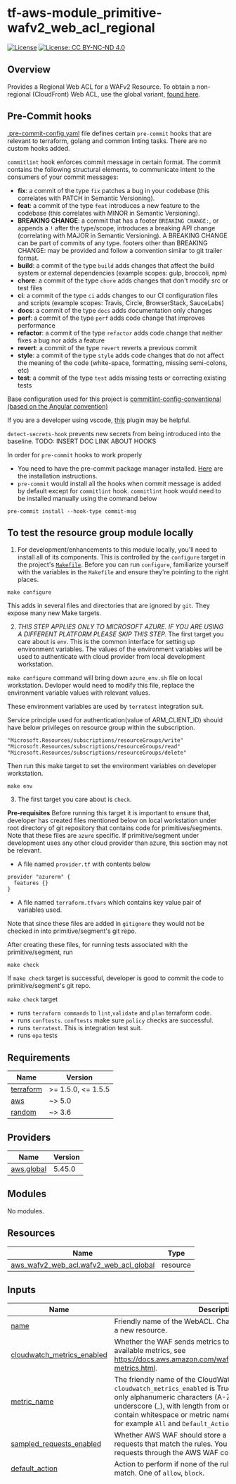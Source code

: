 # tf-aws-module_primitive-wafv2_web_acl_regional

[![License](https://img.shields.io/badge/License-Apache_2.0-blue.svg)](https://opensource.org/licenses/Apache-2.0)
[![License: CC BY-NC-ND 4.0](https://img.shields.io/badge/License-CC_BY--NC--ND_4.0-lightgrey.svg)](https://creativecommons.org/licenses/by-nc-nd/4.0/)

## Overview

Provides a Regional Web ACL for a WAFv2 Resource. To obtain a non-regional (CloudFront) Web ACL, use the global variant, [found here](https://github.com/launchbynttdata/tf-aws-module_primitive-wafv2_web_acl_global).

## Pre-Commit hooks

[.pre-commit-config.yaml](.pre-commit-config.yaml) file defines certain `pre-commit` hooks that are relevant to terraform, golang and common linting tasks. There are no custom hooks added.

`commitlint` hook enforces commit message in certain format. The commit contains the following structural elements, to communicate intent to the consumers of your commit messages:

- **fix**: a commit of the type `fix` patches a bug in your codebase (this correlates with PATCH in Semantic Versioning).
- **feat**: a commit of the type `feat` introduces a new feature to the codebase (this correlates with MINOR in Semantic Versioning).
- **BREAKING CHANGE**: a commit that has a footer `BREAKING CHANGE:`, or appends a `!` after the type/scope, introduces a breaking API change (correlating with MAJOR in Semantic Versioning). A BREAKING CHANGE can be part of commits of any type.
footers other than BREAKING CHANGE: <description> may be provided and follow a convention similar to git trailer format.
- **build**: a commit of the type `build` adds changes that affect the build system or external dependencies (example scopes: gulp, broccoli, npm)
- **chore**: a commit of the type `chore` adds changes that don't modify src or test files
- **ci**: a commit of the type `ci` adds changes to our CI configuration files and scripts (example scopes: Travis, Circle, BrowserStack, SauceLabs)
- **docs**: a commit of the type `docs` adds documentation only changes
- **perf**: a commit of the type `perf` adds code change that improves performance
- **refactor**: a commit of the type `refactor` adds code change that neither fixes a bug nor adds a feature
- **revert**: a commit of the type `revert` reverts a previous commit
- **style**: a commit of the type `style` adds code changes that do not affect the meaning of the code (white-space, formatting, missing semi-colons, etc)
- **test**: a commit of the type `test` adds missing tests or correcting existing tests

Base configuration used for this project is [commitlint-config-conventional (based on the Angular convention)](https://github.com/conventional-changelog/commitlint/tree/master/@commitlint/config-conventional#type-enum)

If you are a developer using vscode, [this](https://marketplace.visualstudio.com/items?itemName=joshbolduc.commitlint) plugin may be helpful.

`detect-secrets-hook` prevents new secrets from being introduced into the baseline. TODO: INSERT DOC LINK ABOUT HOOKS

In order for `pre-commit` hooks to work properly

- You need to have the pre-commit package manager installed. [Here](https://pre-commit.com/#install) are the installation instructions.
- `pre-commit` would install all the hooks when commit message is added by default except for `commitlint` hook. `commitlint` hook would need to be installed manually using the command below

```
pre-commit install --hook-type commit-msg
```

## To test the resource group module locally

1. For development/enhancements to this module locally, you'll need to install all of its components. This is controlled by the `configure` target in the project's [`Makefile`](./Makefile). Before you can run `configure`, familiarize yourself with the variables in the `Makefile` and ensure they're pointing to the right places.

```
make configure
```

This adds in several files and directories that are ignored by `git`. They expose many new Make targets.

2. _THIS STEP APPLIES ONLY TO MICROSOFT AZURE. IF YOU ARE USING A DIFFERENT PLATFORM PLEASE SKIP THIS STEP._ The first target you care about is `env`. This is the common interface for setting up environment variables. The values of the environment variables will be used to authenticate with cloud provider from local development workstation.

`make configure` command will bring down `azure_env.sh` file on local workstation. Devloper would need to modify this file, replace the environment variable values with relevant values.

These environment variables are used by `terratest` integration suit.

Service principle used for authentication(value of ARM_CLIENT_ID) should have below privileges on resource group within the subscription.

```
"Microsoft.Resources/subscriptions/resourceGroups/write"
"Microsoft.Resources/subscriptions/resourceGroups/read"
"Microsoft.Resources/subscriptions/resourceGroups/delete"
```

Then run this make target to set the environment variables on developer workstation.

```
make env
```

3. The first target you care about is `check`.

**Pre-requisites**
Before running this target it is important to ensure that, developer has created files mentioned below on local workstation under root directory of git repository that contains code for primitives/segments. Note that these files are `azure` specific. If primitive/segment under development uses any other cloud provider than azure, this section may not be relevant.

- A file named `provider.tf` with contents below

```
provider "azurerm" {
  features {}
}
```

- A file named `terraform.tfvars` which contains key value pair of variables used.

Note that since these files are added in `gitignore` they would not be checked in into primitive/segment's git repo.

After creating these files, for running tests associated with the primitive/segment, run

```
make check
```

If `make check` target is successful, developer is good to commit the code to primitive/segment's git repo.

`make check` target

- runs `terraform commands` to `lint`,`validate` and `plan` terraform code.
- runs `conftests`. `conftests` make sure `policy` checks are successful.
- runs `terratest`. This is integration test suit.
- runs `opa` tests
<!-- BEGINNING OF PRE-COMMIT-TERRAFORM DOCS HOOK -->
## Requirements

| Name | Version |
|------|---------|
| <a name="requirement_terraform"></a> [terraform](#requirement\_terraform) | >= 1.5.0, <= 1.5.5 |
| <a name="requirement_aws"></a> [aws](#requirement\_aws) | ~> 5.0 |
| <a name="requirement_random"></a> [random](#requirement\_random) | ~> 3.6 |

## Providers

| Name | Version |
|------|---------|
| <a name="provider_aws.global"></a> [aws.global](#provider\_aws.global) | 5.45.0 |

## Modules

No modules.

## Resources

| Name | Type |
|------|------|
| [aws_wafv2_web_acl.wafv2_web_acl_global](https://registry.terraform.io/providers/hashicorp/aws/latest/docs/resources/wafv2_web_acl) | resource |

## Inputs

| Name | Description | Type | Default | Required |
|------|-------------|------|---------|:--------:|
| <a name="input_name"></a> [name](#input\_name) | Friendly name of the WebACL. Changing this forces creation of a new resource. | `string` | n/a | yes |
| <a name="input_cloudwatch_metrics_enabled"></a> [cloudwatch\_metrics\_enabled](#input\_cloudwatch\_metrics\_enabled) | Whether the WAF sends metrics to CloudWatch. For the list of available metrics, see https://docs.aws.amazon.com/waf/latest/developerguide/waf-metrics.html. | `bool` | `false` | no |
| <a name="input_metric_name"></a> [metric\_name](#input\_metric\_name) | The friendly name of the CloudWatch metric, required if `cloudwatch_metrics_enabled` is True. The name can contain only alphanumeric characters (A-Z, a-z, 0-9) hyphen(-) and underscore (\_), with length from one to 128 characters. It can't contain whitespace or metric names reserved for AWS WAF, for example `All` and `Default_Action`. | `string` | `null` | no |
| <a name="input_sampled_requests_enabled"></a> [sampled\_requests\_enabled](#input\_sampled\_requests\_enabled) | Whether AWS WAF should store a sampling of the web requests that match the rules. You can view the sampled requests through the AWS WAF console. | `bool` | `false` | no |
| <a name="input_default_action"></a> [default\_action](#input\_default\_action) | Action to perform if none of the rules contained in the WebACL match. One of `allow`, `block`. | `string` | n/a | yes |
| <a name="input_rules"></a> [rules](#input\_rules) | n/a | <pre>list(object(<br>    {<br>      name            = string<br>      priority        = number<br>      action          = optional(string, null)<br>      override_action = optional(string, null)<br>      statement = object({<br>        managed_rule_group_statement = optional(object({<br>          name        = string<br>          vendor_name = optional(string, "AWS")<br>        }), null)<br>      })<br>      metrics_enabled          = optional(bool, true)<br>      metric_name              = optional(string, null)<br>      sampled_requests_enabled = optional(bool, false)<br>    }<br>  ))</pre> | <pre>[<br>  {<br>    "name": "AWSManagedRulesCommonRuleSet",<br>    "override_action": "none",<br>    "priority": 0,<br>    "statement": {<br>      "managed_rule_group_statement": {<br>        "name": "AWSManagedRulesCommonRuleSet",<br>        "vendor_name": "AWS"<br>      }<br>    }<br>  },<br>  {<br>    "name": "AWSManagedRulesKnownBadInputsRuleSet",<br>    "override_action": "none",<br>    "priority": 10,<br>    "statement": {<br>      "managed_rule_group_statement": {<br>        "name": "AWSManagedRulesKnownBadInputsRuleSet",<br>        "vendor_name": "AWS"<br>      }<br>    }<br>  },<br>  {<br>    "name": "AWSManagedRulesAmazonIpReputationList",<br>    "override_action": "none",<br>    "priority": 20,<br>    "statement": {<br>      "managed_rule_group_statement": {<br>        "name": "AWSManagedRulesAmazonIpReputationList",<br>        "vendor_name": "AWS"<br>      }<br>    }<br>  },<br>  {<br>    "name": "AWSManagedRulesAnonymousIpList",<br>    "override_action": "none",<br>    "priority": 30,<br>    "statement": {<br>      "managed_rule_group_statement": {<br>        "name": "AWSManagedRulesAnonymousIpList",<br>        "vendor_name": "AWS"<br>      }<br>    }<br>  },<br>  {<br>    "name": "AWSManagedRulesSQLiRuleSet",<br>    "override_action": "none",<br>    "priority": 40,<br>    "statement": {<br>      "managed_rule_group_statement": {<br>        "name": "AWSManagedRulesSQLiRuleSet",<br>        "vendor_name": "AWS"<br>      }<br>    }<br>  },<br>  {<br>    "name": "AWSManagedRulesLinuxRuleSet",<br>    "override_action": "none",<br>    "priority": 50,<br>    "statement": {<br>      "managed_rule_group_statement": {<br>        "name": "AWSManagedRulesLinuxRuleSet",<br>        "vendor_name": "AWS"<br>      }<br>    }<br>  },<br>  {<br>    "name": "AWSManagedRulesUnixRuleSet",<br>    "override_action": "none",<br>    "priority": 60,<br>    "statement": {<br>      "managed_rule_group_statement": {<br>        "name": "AWSManagedRulesUnixRuleSet",<br>        "vendor_name": "AWS"<br>      }<br>    }<br>  }<br>]</pre> | no |
| <a name="input_tags"></a> [tags](#input\_tags) | Map of key-value pairs to associate with the resource. | `map(string)` | `{}` | no |

## Outputs

| Name | Description |
|------|-------------|
| <a name="output_wafv2_web_acl_id"></a> [wafv2\_web\_acl\_id](#output\_wafv2\_web\_acl\_id) | The ID of the WAF WebACL. |
| <a name="output_wafv2_web_acl_arn"></a> [wafv2\_web\_acl\_arn](#output\_wafv2\_web\_acl\_arn) | The ARN of the WAF WebACL. |
| <a name="output_wafv2_web_acl_scope"></a> [wafv2\_web\_acl\_scope](#output\_wafv2\_web\_acl\_scope) | The Scope of the WAF WebACL. |
| <a name="output_wafv2_web_acl_application_integration_url"></a> [wafv2\_web\_acl\_application\_integration\_url](#output\_wafv2\_web\_acl\_application\_integration\_url) | The URL to use in SDK integrations with managed rule groups. |
| <a name="output_wafv2_web_acl_capacity"></a> [wafv2\_web\_acl\_capacity](#output\_wafv2\_web\_acl\_capacity) | Web ACL capacity units (WCUs) currently being used by this web ACL. |
<!-- END OF PRE-COMMIT-TERRAFORM DOCS HOOK -->
